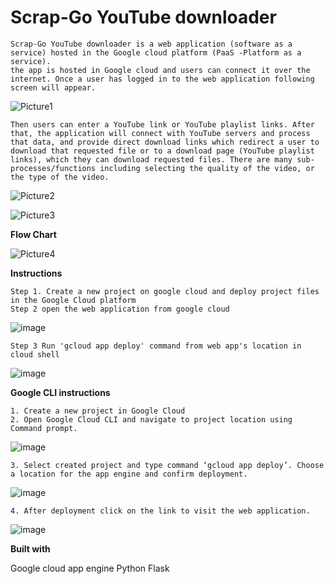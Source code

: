 # Scrap-Go YouTube downloader

    Scrap-Go YouTube downloader is a web application (software as a service) hosted in the Google cloud platform (PaaS -Platform as a service).
    the app is hosted in Google cloud and users can connect it over the internet. Once a user has logged in to the web application following screen will appear.

   ![Picture1](https://user-images.githubusercontent.com/98567144/154829648-8312a1db-720f-4f26-8850-ebadf8fc25cd.png)

    Then users can enter a YouTube link or YouTube playlist links. After that, the application will connect with YouTube servers and process that data, and provide direct download links which redirect a user to download that requested file or to a download page (YouTube playlist links), which they can download requested files. There are many sub-processes/functions including selecting the quality of the video, or the type of the video.

   ![Picture2](https://user-images.githubusercontent.com/98567144/154829683-e2677ff4-ed9a-40bc-b830-a5397bbc7b3d.png)

   ![Picture3](https://user-images.githubusercontent.com/98567144/154829685-68e4c959-9b66-42d0-809b-cd7c0b6a7601.png)


**Flow Chart**

   ![Picture4](https://user-images.githubusercontent.com/98567144/154829702-6ceae6ce-7e17-4460-b087-f8a90b50041b.png)

**Instructions**

    Step 1. Create a new project on google cloud and deploy project files in the Google Cloud platform
    Step 2 open the web application from google cloud

   ![image](https://user-images.githubusercontent.com/98567144/154829857-33ac1164-f27d-45b4-9e6f-a9ee5994af3f.png)

    Step 3 Run 'gcloud app deploy' command from web app's location in cloud shell

   ![image](https://user-images.githubusercontent.com/98567144/154829864-b6808ee0-f2a6-4271-bca6-cff731432ddd.png)

**Google CLI instructions**

    1. Create a new project in Google Cloud
    2. Open Google Cloud CLI and navigate to project location using Command prompt.

   ![image](https://user-images.githubusercontent.com/98567144/154829882-021523d4-a630-4d88-aefb-3b97c248c27f.png)

    3. Select created project and type command ‘gcloud app deploy’. Choose a location for the app engine and confirm deployment.

   ![image](https://user-images.githubusercontent.com/98567144/154829893-96445c48-a7e7-40da-96b6-ace86c300ccd.png)

    4. After deployment click on the link to visit the web application.

   ![image](https://user-images.githubusercontent.com/98567144/154829905-28a1ad68-6c7a-44ad-88f7-48fda840cced.png)


**Built with**

Google cloud app engine
Python
Flask


